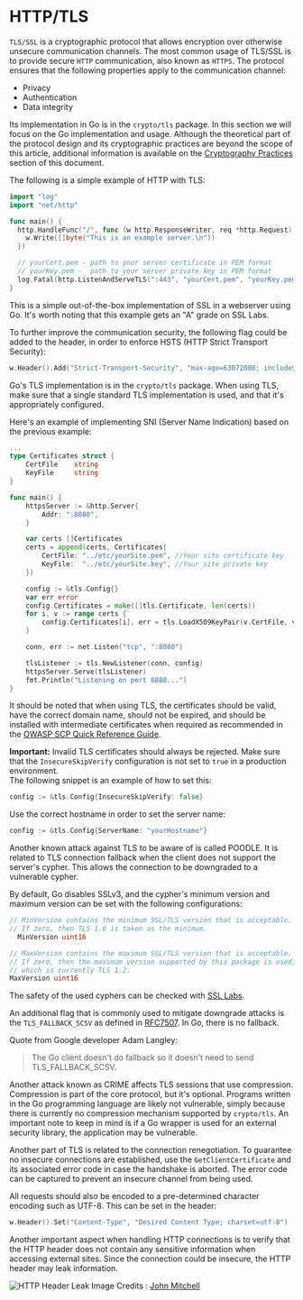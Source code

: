 HTTP/TLS
=========

`TLS/SSL` is a cryptographic protocol that allows encryption over otherwise
unsecure communication channels. The most common usage of TLS/SSL is to provide
secure `HTTP` communication, also known as `HTTPS`. The protocol ensures that
the following properties apply to the communication channel:

* Privacy
* Authentication
* Data integrity

Its implementation in Go is in the `crypto/tls` package.
In this section we will focus on the Go implementation and usage.
Although the theoretical part of the protocol design and its cryptographic
practices are beyond the scope of this article, additional information is
available on the [Cryptography Practices][1] section of this document.

The following is a simple example of HTTP with TLS:

```go
import "log"
import "net/http"

func main() {
  http.HandleFunc("/", func (w http.ResponseWriter, req *http.Request) {
    w.Write([]byte("This is an example server.\n"))
  })

  // yourCert.pem - path to your server certificate in PEM format
  // yourKey.pem -  path to your server private key in PEM format
  log.Fatal(http.ListenAndServeTLS(":443", "yourCert.pem", "yourKey.pem", nil))
}
```

This is a simple out-of-the-box implementation of SSL in a webserver using Go.
It's worth noting that this example gets an "A" grade on SSL Labs.

To further improve the communication security, the following flag could be added
to the header, in order to enforce HSTS (HTTP Strict Transport Security):
```go
w.Header().Add("Strict-Transport-Security", "max-age=63072000; includeSubDomains")
```

Go's TLS implementation is in the `crypto/tls` package. When using TLS, make
sure that a single standard TLS implementation is used, and that it's
appropriately configured.

Here's an example of implementing SNI (Server Name Indication) based on the
previous example:

```go
...
type Certificates struct {
    CertFile    string
    KeyFile     string
}

func main() {
    httpsServer := &http.Server{
        Addr: ":8080",
    }

    var certs []Certificates
    certs = append(certs, Certificates{
        CertFile: "../etc/yourSite.pem", //Your site certificate key
        KeyFile:  "../etc/yourSite.key", //Your site private key
    })

    config := &tls.Config{}
    var err error
    config.Certificates = make([]tls.Certificate, len(certs))
    for i, v := range certs {
        config.Certificates[i], err = tls.LoadX509KeyPair(v.CertFile, v.KeyFile)
    }

    conn, err := net.Listen("tcp", ":8080")

    tlsListener := tls.NewListener(conn, config)
    httpsServer.Serve(tlsListener)
    fmt.Println("Listening on port 8080...")
}
```

It should be noted that when using TLS, the certificates should be valid, have
the correct domain name, should not be expired, and should be installed with
intermediate certificates when required as recommended in the [OWASP SCP Quick
Reference Guide][2].

**Important:** Invalid TLS certificates should always be rejected.
Make sure that the `InsecureSkipVerify` configuration is not set
to `true` in a production environment.  
The following snippet is an example of how to set this:

```go
config := &tls.Config{InsecureSkipVerify: false}
```

Use the correct hostname in order to set the server name:

```go
config := &tls.Config{ServerName: "yourHostname"}
```

Another known attack against TLS to be aware of is called POODLE. It is related
to TLS connection fallback when the client does not support the server's cypher.
This allows the connection to be downgraded to a vulnerable cypher.

By default, Go disables SSLv3, and the cypher's minimum version and maximum
version can be set with the following configurations:

```go
// MinVersion contains the minimum SSL/TLS version that is acceptable.
// If zero, then TLS 1.0 is taken as the minimum.
  MinVersion uint16
```

```go
// MaxVersion contains the maximum SSL/TLS version that is acceptable.
// If zero, then the maximum version supported by this package is used,
// which is currently TLS 1.2.
MaxVersion uint16
```

The safety of the used cyphers can be checked with [SSL Labs][4].

An additional flag that is commonly used to mitigate downgrade attacks is the
`TLS_FALLBACK_SCSV` as defined in [RFC7507][3]. In Go, there is no fallback.

Quote from Google developer Adam Langley:

> The Go client doesn't do fallback so it doesn't need to send TLS_FALLBACK_SCSV.

Another attack known as CRIME affects TLS sessions that use compression.
Compression is part of the core protocol, but it's optional. Programs written in
the Go programming language are likely not vulnerable, simply because there is
currently no compression mechanism supported by `crypto/tls`. An important
note to keep in mind is if a Go wrapper is used for an external security
library, the application may be vulnerable.

Another part of TLS is related to the connection renegotiation. To guarantee no
insecure connections are established, use the `GetClientCertificate` and its
associated error code in case the handshake is aborted.
The error code can be captured to prevent an insecure channel from being used.

All requests should also be encoded to a pre-determined character encoding such
as UTF-8.
This can be set in the header:

```go
w.Header().Set("Content-Type", "Desired Content Type; charset=utf-8")
```

Another important aspect when handling HTTP connections is to verify that the
HTTP header does not contain any sensitive information when accessing external
sites. Since the connection could be insecure, the HTTP header may leak
information.

![HTTP Header Leak](img/InsecureHeader.png)
Image Credits : [John Mitchell][5]

[1]: ../cryptographic-practices/README.md
[2]: https://www.owasp.org/images/0/08/OWASP_SCP_Quick_Reference_Guide_v2.pdf
[3]: https://tools.ietf.org/html/rfc7507
[4]: https://ssllabs.com/
[5]: https://crypto.stanford.edu/cs155old/cs155-spring14/lectures/09-web-site-sec.pdf
